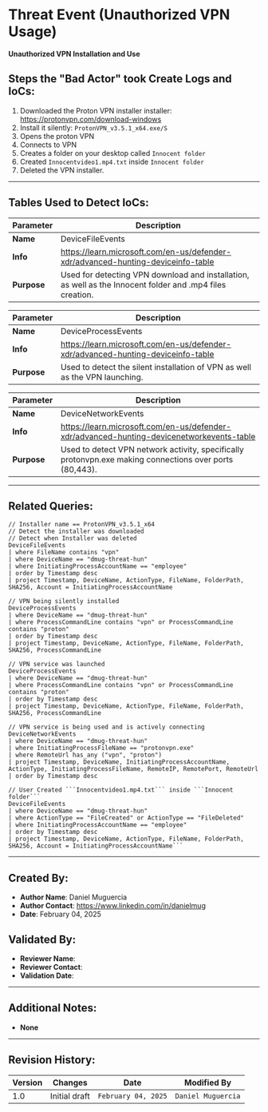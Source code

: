 # Threat Event (Unauthorized VPN Usage)
**Unauthorized VPN Installation and Use**

## Steps the "Bad Actor" took Create Logs and IoCs:
1. Downloaded the Proton VPN installer installer: https://protonvpn.com/download-windows
2. Install it silently: ```ProtonVPN_v3.5.1_x64.exe/S```
3. Opens the proton VPN 
4. Connects to VPN 
6. Creates a folder on your desktop called ```Innocent folder``` 
7. Created ```Innocentvideo1.mp4.txt``` inside ```Innocent folder```  
7. Deleted the VPN installer.

---

## Tables Used to Detect IoCs:
| **Parameter**       | **Description**                                                              |
|---------------------|------------------------------------------------------------------------------|
| **Name**| DeviceFileEvents|
| **Info**|https://learn.microsoft.com/en-us/defender-xdr/advanced-hunting-deviceinfo-table|
| **Purpose**| Used for detecting VPN download and installation, as well as the Innocent folder and .mp4 files creation. |

| **Parameter**       | **Description**                                                              |
|---------------------|------------------------------------------------------------------------------|
| **Name**| DeviceProcessEvents|
| **Info**|https://learn.microsoft.com/en-us/defender-xdr/advanced-hunting-deviceinfo-table|
| **Purpose**| Used to detect the silent installation of VPN as well as the VPN launching.|

| **Parameter**       | **Description**                                                              |
|---------------------|------------------------------------------------------------------------------|
| **Name**| DeviceNetworkEvents|
| **Info**|https://learn.microsoft.com/en-us/defender-xdr/advanced-hunting-devicenetworkevents-table|
| **Purpose**| Used to detect VPN network activity, specifically protonvpn.exe making connections over ports (80,443).|

---

## Related Queries:
```kql
// Installer name == ProtonVPN_v3.5.1_x64
// Detect the installer was downloaded
// Detect when Installer was deleted
DeviceFileEvents
| where FileName contains "vpn" 
| where DeviceName == "dmug-threat-hun"
| where InitiatingProcessAccountName == "employee"
| order by Timestamp desc
| project Timestamp, DeviceName, ActionType, FileName, FolderPath, SHA256, Account = InitiatingProcessAccountName

// VPN being silently installed
DeviceProcessEvents
| where DeviceName == "dmug-threat-hun"
| where ProcessCommandLine contains "vpn" or ProcessCommandLine contains "proton"
| order by Timestamp desc
| project Timestamp, DeviceName, ActionType, FileName, FolderPath, SHA256, ProcessCommandLine

// VPN service was launched
DeviceProcessEvents
| where DeviceName == "dmug-threat-hun"
| where ProcessCommandLine contains "vpn" or ProcessCommandLine contains "proton"
| order by Timestamp desc
| project Timestamp, DeviceName, ActionType, FileName, FolderPath, SHA256, ProcessCommandLine

// VPN service is being used and is actively connecting
DeviceNetworkEvents
| where DeviceName == "dmug-threat-hun"
| where InitiatingProcessFileName == "protonvpn.exe"
| where RemoteUrl has_any ("vpn", "proton")
| project Timestamp, DeviceName, InitiatingProcessAccountName, ActionType, InitiatingProcessFileName, RemoteIP, RemotePort, RemoteUrl
| order by Timestamp desc

// User Created ```Innocentvideo1.mp4.txt``` inside ```Innocent folder```  
DeviceFileEvents
| where DeviceName == "dmug-threat-hun"
| where ActionType == "FileCreated" or ActionType == "FileDeleted" 
| where InitiatingProcessAccountName == "employee"
| order by Timestamp desc
| project Timestamp, DeviceName, ActionType, FileName, FolderPath, SHA256, Account = InitiatingProcessAccountName```
```
---

## Created By:
- **Author Name**: Daniel Muguercia
- **Author Contact**: https://www.linkedin.com/in/danielmug
- **Date**: February 04, 2025

## Validated By:
- **Reviewer Name**: 
- **Reviewer Contact**: 
- **Validation Date**: 

---

## Additional Notes:
- **None**

---

## Revision History:
| **Version** | **Changes**                   | **Date**         | **Modified By**   |
|-------------|-------------------------------|------------------|-------------------|
| 1.0         | Initial draft                  | `February 04, 2025`  | `Daniel Muguercia`   
